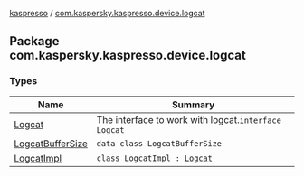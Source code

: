[kaspresso](../index.md) / [com.kaspersky.kaspresso.device.logcat](./index.md)

## Package com.kaspersky.kaspresso.device.logcat

### Types

| Name | Summary |
|---|---|
| [Logcat](-logcat/index.md) | The interface to work with logcat.`interface Logcat` |
| [LogcatBufferSize](-logcat-buffer-size/index.md) | `data class LogcatBufferSize` |
| [LogcatImpl](-logcat-impl/index.md) | `class LogcatImpl : `[`Logcat`](-logcat/index.md) |
